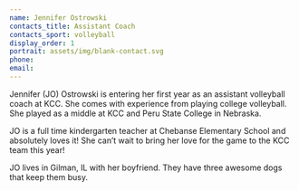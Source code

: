 ```yaml
---
name: Jennifer Ostrowski
contacts_title: Assistant Coach
contacts_sport: volleyball
display_order: 1
portrait: assets/img/blank-contact.svg
phone:
email:
---
```

Jennifer (JO) Ostrowski is entering her first year as an assistant volleyball coach at KCC. She comes with experience from playing college volleyball. She played as a middle at KCC and Peru State College in Nebraska.&nbsp;

JO is a full time kindergarten teacher at Chebanse Elementary School and absolutely loves it\! She can’t wait to bring her love for the game to the KCC team this year\!&nbsp;

JO lives in Gilman, IL with her boyfriend. They have three awesome dogs that keep them busy.&nbsp;
